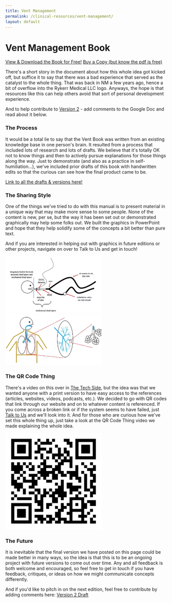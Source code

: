 ```yaml
---
title: Vent Management
permalink: /clinical-resources/vent-management/
layout: default
---
```


# Vent Management Book

[View & Download the Book for Free!](https://archive.org/download/vent-book-draft-1/Rykerr%20Medical%27s%20Vent%20Management%20Guide%20-%20Version%201.pdf)
[Buy a Copy (but know the pdf is free)](https://www.amazon.com/Rykerr-Medicals-Vent-Management-Guide/dp/1734925205)

There's a short story in the document about how this whole idea got kicked off, but suffice it to say that there was a bad experience that served as the catalyst to the whole thing.  That was back in NM a few years ago, hence a bit of overflow into the Rykerr Medical LLC logo. Anyways, the hope is that resources like this can help others avoid that sort of personal development experience.

And to help contribute to [Version 2](https://docs.google.com/document/d/1qA-LlMUYYe3KMuRhMyAtLAy23NcNb236ZBnK8Irkp6k/edit?pli=1&tab=t.0) - add comments to the Google Doc and read about it below.

### The Process

It would be a total lie to say that the Vent Book was written from an existing knowledge base in one person's brain.  It resulted from a process that included lots of research and lots of drafts.  We believe that it's totally OK not to know things and then to actively pursue explanations for those things along the way.  Just to demonstrate (and also as a practice in self-humiliation...), we've included prior drafts of this book with handwritten edits so that the curious can see how the final product came to be.  

[Link to all the drafts & versions here!](https://archive.org/details/vent-book-draft-1)


### The Sharing Style

One of the things we've tried to do with this manual is to present material in a unique way that may make more sense to some people.  None of the content is new, per se, but the way it has been set out or demonstrated graphically may help some folks out.  We built the graphics in PowerPoint and hope that they help solidify some of the concepts a bit better than pure text. 

And if you are interested in helping out with graphics in future editions or other projects, navigate on over to Talk to Us and get in touch!

<img src="https://raw.githubusercontent.com/rykerrmedical/website-files/main/images/vent-page-vent-sketch-one.jpeg" alt="vent-graphic" width="300"/>

<img src="https://raw.githubusercontent.com/rykerrmedical/website-files/main/images/vent-page-vent-sketch-two.jpeg" alt="vent-graphic" width="300"/>



### The QR Code Thing

There's a video on this over in [The Tech Side](https://www.rykerrmedical.com/the-tech-side/), but the idea was that we wanted anyone with a print version to have easy access to the references (articles, websites, videos, podcasts, etc.).  We decided to go with QR codes that link through our website and on to whatever content is referenced.  If you come across a broken link or if the system seems to have failed, just [Talk to Us](https://www.rykerrmedical.com/talk-to-us/) and we'll look into it.  And for those who are curious how we've set this whole thing up, just take a look at the QR Code Thing video we made explaining the whole idea.

<img src="https://raw.githubusercontent.com/rykerrmedical/website-files/main/images/website-qr-code.jpeg" alt="qr-code" width="300"/>



### The Future

It is inevitable that the final version we have posted on this page could be made better in many ways, so the idea is that this is to be an ongoing project with future versions to come out over time.  Any and all feedback is both welcome and encouraged, so feel free to get in touch if you have feedback, critiques, or ideas on how we might communicate concepts differently. 

And if you'd like to pitch in on the next edition, feel free to contribute by adding comments here: [Version 2 Draft](https://docs.google.com/document/d/1qA-LlMUYYe3KMuRhMyAtLAy23NcNb236ZBnK8Irkp6k/edit?pli=1&tab=t.0)
